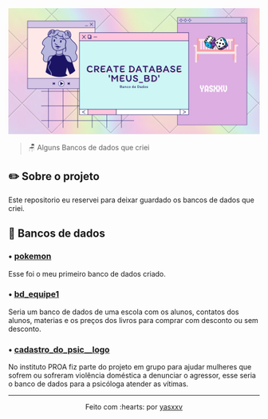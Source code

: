 <img src="img-dados.png" alt="Screenshot do Projeto em funcionamento">

> 🪑 Alguns Bancos de dados que criei

## ✏️ Sobre o projeto

Este repositorio eu reservei para deixar guardado os bancos de dados que criei.

## 🎲 Bancos de dados

### • <a href="https://github.com/yasxxv/phpMyAdmin-SQL-Dump/blob/main/pokemon.sql">pokemon</a>

Esse foi o meu primeiro banco de dados criado.

### • <a href="https://github.com/yasxxv/phpMyAdmin-SQL-Dump/blob/main/bd_equipe1.sql">bd_equipe1</a>

Seria um banco de dados de uma escola com os alunos, contatos dos alunos, materias e os preços dos livros para comprar com desconto ou sem desconto.

### • <a href="https://github.com/yasxxv/phpMyAdmin-SQL-Dump/blob/main/cadastro_do_psic__logo.sql">cadastro_do_psic__logo</a>

No instituto PROA fiz parte do projeto em grupo para ajudar mulheres que sofrem ou sofreram violência doméstica a denunciar o agressor, esse seria o banco de dados para a psicóloga atender as vítimas.

---------------------------

<p align="center">
Feito com :hearts: por <a href="https://github.com/yasxxv">yasxxv</a>
